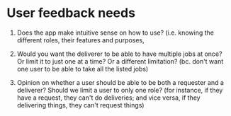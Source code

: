 # User feedback needs
1. Does the app make intuitive sense on how to use? (i.e. knowing the different roles, their features and purposes,

2. Would you want the deliverer to be able to have multiple jobs at once? Or limit it to just one at a time? Or a different limitation? (bc. don't want one user to be able to take all the listed jobs)

3. Opinion on whether a user should be able to be both a requester and a deliverer? Should we limit a user to only one role? (for instance, if they have a request, they can't do deliveries; and vice versa, if they delivering things, they can't request things)
    
